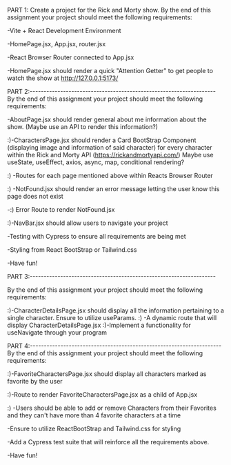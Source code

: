 PART 1:
Create a project for the Rick and Morty show. By the end of this assignment your project should meet the following requirements:

-Vite + React Development Environment

-HomePage.jsx, App.jsx, router.jsx

-React Browser Router connected to App.jsx

-HomePage.jsx should render a quick "Attention Getter" to get people to watch the show at    http://127.0.0.1:5173/




PART 2:-------------------------------------------------------------------
By the end of this assignment your project should meet the following requirements:

-AboutPage.jsx should render general about me information about the show. (Maybe use an API to render this information?)

:)-CharactersPage.jsx should render a Card BootStrap Component (displaying image and information of said character) for every character within the Rick and Morty API (https://rickandmortyapi.com/)
      Maybe use useState, useEffect, axios, async, map, conditional rendering?

:) -Routes for each page mentioned above within Reacts Browser Router

:) -NotFound.jsx should render an error message letting the user know this page does not exist

-:) Error Route to render NotFound.jsx

:)-NavBar.jsx should allow users to navigate your project

-Testing with Cypress to ensure all requirements are being met

-Styling from React BootStrap or Tailwind.css

-Have fun!


PART 3:-------------------------------------------------------------------

By the end of this assignment your project should meet the following requirements:

:)-CharacterDetailsPage.jsx should display all the information pertaining to a single character. Ensure to utilize useParams.
:) -A dynamic route that will display CharacterDetailsPage.jsx
:)-Implement a functionality for useNavigate through your program


PART 4:---------------------------------------------------------------------
By the end of this assignment your project should meet the following requirements:

:)-FavoriteCharactersPage.jsx should display all characters marked as favorite by the user

:)-Route to render FavoriteCharactersPage.jsx as a child of App.jsx

:) -Users should be able to add or remove Characters from their Favorites and they can't   have more than 4 favorite characters at a time

-Ensure to utilize ReactBootStrap and Tailwind.css for styling

-Add a Cypress test suite that will reinforce all the requirements above.

-Have fun!